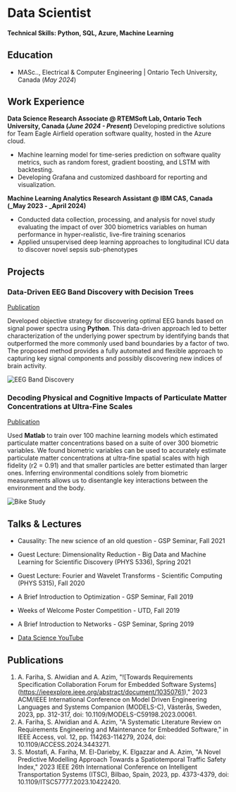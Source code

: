 # Data Scientist

#### Technical Skills: Python, SQL, Azure, Machine Learning

## Education						       		
- MASc.., Electrical & Computer Engineering	| Ontario Tech University, Canada (_May 2024_)	 			        		

## Work Experience
**Data Science Research Associate @ RTEMSoft Lab, Ontario Tech University, Canada (_June 2024 - Present_)**
Developing predictive solutions for Team Eagle Airfield operation software quality, hosted in the Azure cloud.
- Machine learning model for time-series prediction on software quality metrics, such as random forest, gradient boosting, and LSTM with backtesting.
-	Developing Grafana and customized dashboard for reporting and visualization.  

**Machine Learning Analytics Research Assistant @ IBM CAS, Canada (_May 2023 - _April 2024)**
- Conducted data collection, processing, and analysis for novel study evaluating the impact of over 300 biometrics variables on human performance in hyper-realistic, live-fire training scenarios
- Applied unsupervised deep learning approaches to longitudinal ICU data to discover novel sepsis sub-phenotypes

## Projects
### Data-Driven EEG Band Discovery with Decision Trees
[Publication](https://www.mdpi.com/1424-8220/22/8/3048)

Developed objective strategy for discovering optimal EEG bands based on signal power spectra using **Python**. This data-driven approach led to better characterization of the underlying power spectrum by identifying bands that outperformed the more commonly used band boundaries by a factor of two. The proposed method provides a fully automated and flexible approach to capturing key signal components and possibly discovering new indices of brain activity.

![EEG Band Discovery](/assets/img/eeg_band_discovery.jpeg)

### Decoding Physical and Cognitive Impacts of Particulate Matter Concentrations at Ultra-Fine Scales
[Publication](https://www.mdpi.com/1424-8220/22/11/4240)

Used **Matlab** to train over 100 machine learning models which estimated particulate matter concentrations based on a suite of over 300 biometric variables. We found biometric variables can be used to accurately estimate particulate matter concentrations at ultra-fine spatial scales with high fidelity (r2 = 0.91) and that smaller particles are better estimated than larger ones. Inferring environmental conditions solely from biometric measurements allows us to disentangle key interactions between the environment and the body.

![Bike Study](/assets/img/bike_study.jpeg)

## Talks & Lectures
- Causality: The new science of an old question - GSP Seminar, Fall 2021
- Guest Lecture: Dimensionality Reduction - Big Data and Machine Learning for Scientific Discovery (PHYS 5336), Spring 2021
- Guest Lecture: Fourier and Wavelet Transforms - Scientific Computing (PHYS 5315), Fall 2020
- A Brief Introduction to Optimization - GSP Seminar, Fall 2019
- Weeks of Welcome Poster Competition - UTD, Fall 2019
- A Brief Introduction to Networks - GSP Seminar, Spring 2019

- [Data Science YouTube](https://www.youtube.com/channel/UCa9gErQ9AE5jT2DZLjXBIdA)

## Publications
1. A. Fariha, S. Alwidian and A. Azim, "![Towards Requirements Specification Collaboration Forum for Embedded Software Systems] (https://ieeexplore.ieee.org/abstract/document/10350761)," 2023 ACM/IEEE International Conference on Model Driven Engineering Languages and Systems Companion (MODELS-C), Västerås, Sweden, 2023, pp. 312-317, doi: 10.1109/MODELS-C59198.2023.00061.
2. A. Fariha, S. Alwidian and A. Azim, "A Systematic Literature Review on Requirements Engineering and Maintenance for Embedded Software," in IEEE Access, vol. 12, pp. 114263-114279, 2024, doi: 10.1109/ACCESS.2024.3443271.
3. S. Mostafi, A. Fariha, M. El-Darieby, K. Elgazzar and A. Azim, "A Novel Predictive Modelling Approach Towards a Spatiotemporal Traffic Safety Index," 2023 IEEE 26th International Conference on Intelligent Transportation Systems (ITSC), Bilbao, Spain, 2023, pp. 4373-4379, doi: 10.1109/ITSC57777.2023.10422420.

